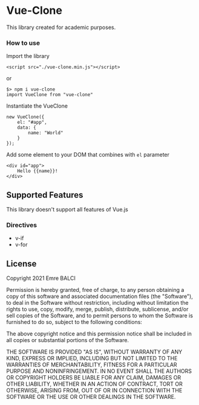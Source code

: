 # Vue-Clone
This library created for academic purposes.

### How to use

Import the library

```
<script src="./vue-clone.min.js"></script>
```
or
```
$> npm i vue-clone
import VueClone from "vue-clone"
```

Instantiate the VueClone

```
new VueClone({
    el: "#app",
    data: {
        name: "World"
    }
});
```

Add some element to your DOM that combines with `el` parameter

```
<div id="app">
    Hello {{name}}!
</div>
```

## Supported Features

This library doesn't support all features of Vue.js

### Directives
* v-if
* v-for

## License
Copyright 2021 Emre BALCI

Permission is hereby granted, free of charge, to any person obtaining a copy of this software and associated documentation files (the "Software"), to deal in the Software without restriction, including without limitation the rights to use, copy, modify, merge, publish, distribute, sublicense, and/or sell copies of the Software, and to permit persons to whom the Software is furnished to do so, subject to the following conditions:

The above copyright notice and this permission notice shall be included in all copies or substantial portions of the Software.

THE SOFTWARE IS PROVIDED "AS IS", WITHOUT WARRANTY OF ANY KIND, EXPRESS OR IMPLIED, INCLUDING BUT NOT LIMITED TO THE WARRANTIES OF MERCHANTABILITY, FITNESS FOR A PARTICULAR PURPOSE AND NONINFRINGEMENT. IN NO EVENT SHALL THE AUTHORS OR COPYRIGHT HOLDERS BE LIABLE FOR ANY CLAIM, DAMAGES OR OTHER LIABILITY, WHETHER IN AN ACTION OF CONTRACT, TORT OR OTHERWISE, ARISING FROM, OUT OF OR IN CONNECTION WITH THE SOFTWARE OR THE USE OR OTHER DEALINGS IN THE SOFTWARE.

